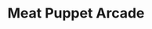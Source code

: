 ---
layout: project
permalink: /meat_puppet_arcade/
title: "Meat Puppet Arcade"
root: "/assets/meat_puppet_arcade/"
---